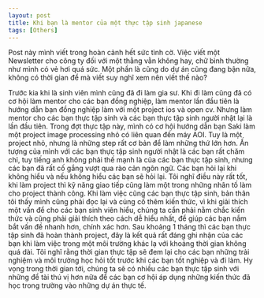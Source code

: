 ```yaml
---
layout: post
title: Khi bạn là mentor của một thực tập sinh japanese 
tags: [Others]
---
```

Post này mình viết trong hoàn cảnh hết sức tình cờ. Việc viết một Newsletter cho công ty đối với một thằng vằn không hay, chữ bình thường 
như mình có vẻ hơi quá sức. Một phần là cũng do dự án cũng đang bận nữa, không có thời gian để mà viết suy nghĩ xem nên viết thế nào?

Trước kia khi là sinh viên mình cũng đã đi làm gia sư. Khi đi làm cũng đã có cơ hội làm mentor cho các bạn đồng nghiệp, làm mentor lần đầu tiên là hướng dẫn bạn đồng nghiệp làm với một project ios và open cv. Nhưng làm mentor cho các bạn thực tập sinh và các bạn thực tập sinh người nhật lại là lần đầu tiên. Trong đợt thực tập này, mình có cơ hội hướng dẫn bạn Saki làm một project image processing nhỏ có liên quan đến máy AOI. Tuy là một project nhỏ, nhưng là những step rất cơ bản để làm những thứ lớn hơn. Ấn tượng của mình với các bạn thực tập sinh người nhật là các bạn rất chăm chỉ, tuy tiếng anh không phải thế mạnh là của các bạn thực tập sinh, nhưng các bạn đã rất cố gắng vượt qua rào cản ngôn ngữ. Các bạn hỏi lại khi không hiểu và nếu không hiểu các bạn sẽ hỏi lại. Tôi nghĩ điều này rất tốt, khi làm project thì kỹ năng giao tiếp cũng làm một trong những nhân tố làm cho project thành công. Khi làm việc cũng các bạn thực tập sinh, bản thân tôi thấy mình cũng phải đọc lại và củng cố thêm kiến thức, vì khi giải thích một vấn đề cho các bạn sinh viên hiểu, chúng ta cần phải nằm chắc kiến thức và cũng phải giải thích theo cách dễ hiểu nhất, để giúp các bạn nắm bắt vấn đề nhanh hơn, chính xác hơn. Sau khoảng 1 tháng thì các bạn thực tập sinh đã hoàn thành project, đây là kết quả rất đáng ghi nhận của các bạn khi làm việc trong một môi trường khác lạ với khoảng thời gian không quá dài. Tôi nghĩ rằng thời gian thực tập sẽ đem lại cho các bạn những trải nghiệm và môi trường học hỏi tốt trước khi các bạn tốt nghiệp và đi làm. Hy vọng trong thời gian tới, chúng ta sẽ có nhiều các bạn thực tập sinh với những đề tài thú vị hơn nữa để các bạn cơ hội áp dụng những kiến thức đã học trong trường vào những dự án thực tế.
